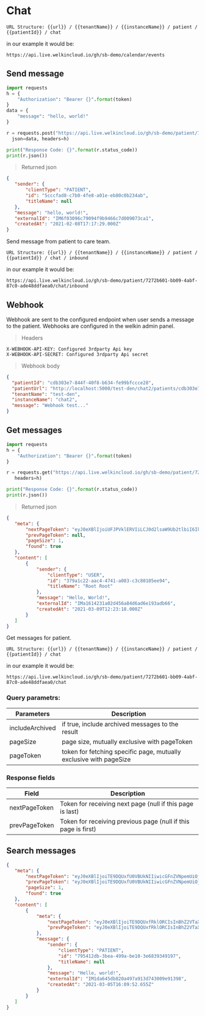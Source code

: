 # Chat

`URL Structure: {{url}} / {{tenantName}} / {{instanceName}} / patient / {{patientId}} / chat`

in our example it would be:

`https://api.live.welkincloud.io/gh/sb-demo/calendar/events`


## Send message 

```python
import requests
h = {
    "Authorization": "Bearer {}".format(token)
}
data = {
    "message": "hello, world!"
}

r = requests.post("https://api.live.welkincloud.io/gh/sb-demo/patient/7272b601-bb09-4abf-87c0-ade48ddfaea0/chat/inbound", 
  json=data, headers=h)

print("Response Code: {}".format(r.status_code))
print(r.json())
```

> Returned json

```json
{
   "sender": {
       "clientType": "PATIENT",
       "id": "5cccfad8-c7b0-4fe8-a01e-eb80c0b234ab",
       "titleName": null
   },
   "message": "hello, world!",
   "externalId": "IM6f03096c79094f9b9466c7d009073ca1",
   "createdAt": "2021-02-08T17:17:29.000Z"
}
```

Send message from patient to care team. 

`URL Structure: {{url}} / {{tenantName}} / {{instanceName}} / patient / {{patientId}} / chat / inbound`

in our example it would be:

`https://api.live.welkincloud.io/gh/sb-demo/patient/7272b601-bb09-4abf-87c0-ade48ddfaea0/chat/inbound`

## Webhook

Webhook are sent to the configured endpoint when user sends a message to the patient. Webhooks are configured in the welkin admin panel. 

> Headers

```
X-WEBHOOK-API-KEY: Configured 3rdparty Api key
X-WEBHOOK-API-SECRET: Configured 3rdparty Api secret
```

> Webhook body

```json
{
  "patientId": "cdb303e7-844f-40f8-b634-fe99bfccce28",
  "patientUrl": "http://localhost:5000/test-den/chat2/patients/cdb303e7-844f-40f8-b634-fe99bfccce28",
  "tenantName": "test-den",
  "instanceName": "chat2",
  "message": "Webhook test..."
}

```

## Get messages

```python
import requests
h = {
    "Authorization": "Bearer {}".format(token)
}

r = requests.get("https://api.live.welkincloud.io/gh/sb-demo/patient/7272b601-bb09-4abf-87c0-ade48ddfaea0/chat", 
   headers=h)

print("Response Code: {}".format(r.status_code))
print(r.json())
```

> Returned json

```json
{
   "meta": {
       "nextPageToken": "eyJ0eXBlIjoiUFJPVklERVIiLCJ0d2lsaW9Ub2tlbiI6Ik9yZGVyPWRlc2MmUGFnZVNpemU9MSZQYWdlPTEmUGFnZVRva2VuPVBUMTAifQ==",
       "prevPageToken": null,
       "pageSize": 1,
       "found": true
   },
   "content": [
       {
           "sender": {
               "clientType": "USER",
               "id": "379a1c22-aac4-4741-a083-c3c80105ee94",
               "titleName": "Root Root"
           },
           "message": "Hello, World!",
           "externalId": "IMa1614231a02d456a84d6ad6e193adb66",
           "createdAt": "2021-03-09T12:23:18.000Z"
       }
   ]
}
```


Get messages for patient. 

`URL Structure: {{url}} / {{tenantName}} / {{instanceName}} / patient / {{patientId}} / chat `

in our example it would be:

`https://api.live.welkincloud.io/gh/sb-demo/patient/7272b601-bb09-4abf-87c0-ade48ddfaea0/chat`

### Query parametrs: 

Parameters| Description
--------- |  --------
includeArchived | if true, include archived messages to the result
pageSize | page size, mutually exclusive with pageToken
pageToken | token for fetching specific page, mutually exclusive with pageSize

### Response fields

Field | Description
--------- |  --------
nextPageToken | Token for receiving next page (null if this  page is last)
prevPageToken | Token for receiving previous page (null if this page is first)

## Search messages

```json
{
   "meta": {
       "nextPageToken": "eyJ0eXBlIjoiTE9DQUxfU0VBUkNIIiwicGFnZVNpemUiOjIsImJvcmRlckRhdGUiOiIyMDIxLTAzLTA1VDE2OjA3OjMxLjI5OFoiLCJxdWVyeSI6ImhlbGxvIiwiYmVmb3JlIjp0cnVlfQ==",
       "prevPageToken": "eyJ0eXBlIjoiTE9DQUxfU0VBUkNIIiwicGFnZVNpemUiOjIsImJvcmRlckRhdGUiOiIyMDIxLTAzLTA1VDE2OjA5OjUyLjYNVoiLCJxdWVyeSI6ImhlbGxvIiwiYmVmb3JlIjpmYWxzZX0=",
       "pageSize": 1,
       "found": true
   },
   "content": [
       {
           "meta": {
               "nextPageToken": "eyJ0eXBlIjoiTE9DQUxfRklORCIsInBhZ2VTaXplIjoyLCJib3JkZXJEYXRlIjoiMjAyMS0wMy0wNVQxNjowOTo1Mi42NTVaIiwiYmVmb3JlIjp0cnVlfQ==",
               "prevPageToken": "eyJ0eXBlIjoiTE9DQUxfRklORCIsInBhZ2VTaXplIjoyLCJib3JkZXJEYXRlIjoiMjAyMS0wMy0wNVQxNjowOTo1Mi42NTVaIiwiYmVmb3JlIjpmYWxzZX0="
           },
           "message": {
               "sender": {
                   "clientType": "PATIENT",
                   "id": "795412db-3bea-499a-be10-3e6839349197",
                   "titleName": null
               },
               "message": "Hello, world!",
               "externalId": "IM1da645db820a497a913d743009e91398",
               "createdAt": "2021-03-05T16:09:52.655Z"
           }
       } 
   ]
}
```